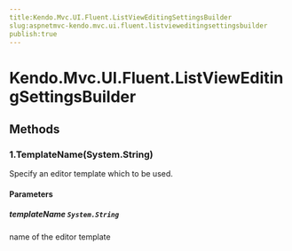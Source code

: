 ```yaml
---
title:Kendo.Mvc.UI.Fluent.ListViewEditingSettingsBuilder
slug:aspnetmvc-kendo.mvc.ui.fluent.listvieweditingsettingsbuilder
publish:true
---
```


# Kendo.Mvc.UI.Fluent.ListViewEditingSettingsBuilder

## Methods

### 1.TemplateName(System.String)
Specify an editor template which to be used.

#### Parameters

##### templateName `System.String`
name of the editor template